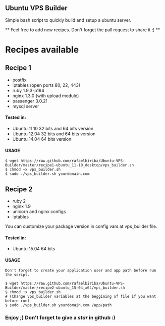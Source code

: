 ## Ubuntu VPS Builder
Simple bash script to quickly build and setup a ubuntu server.

** Feel free to add new recipes. Don't forget the pull request to share it :) **

# Recipes available
## Recipe 1
- postfix
- iptables (open ports 80, 22, 443)
- ruby 1.9.3-p194
- nginx 1.3.0 (with upload module)
- passenger 3.0.21
- mysql server

#### Tested in:

- Ubuntu 11.10 32 bits and 64 bits version
- Ubuntu 12.04 32 bits and 64 bits version
-  Ubuntu 14.04 64 bits version

#### USAGE
    $ wget https://raw.github.com/rafaelbiriba/Ubuntu-VPS-Builder/master/recipe1-ubuntu_11-10_desktop/vps_builder.sh
    $ chmod +x vps_builder.sh
    $ sudo ./vps_builder.sh yourdomain.com

## Recipe 2
- ruby 2
- nginx 1.9
- unicorn and nginx configs
- iptables

You can customize your package version in config vars at vps_builder file.

#### Tested in:

- Ubuntu 15.04 64 bits

#### USAGE
    Don't forget to create your application user and app path before run the script.

    $ wget https://raw.github.com/rafaelbiriba/Ubuntu-VPS-Builder/master/recipe2-ubuntu_15-04_x64/vps_builder.sh
    $ chmod +x vps_builder.sh
    # (Change vps_builder variables at the beggining of file if you want before run)
    $ sudo ./vps_builder.sh yourdomain.com /app/path

### Enjoy ;) Don't forget to give a *star* in github :)
